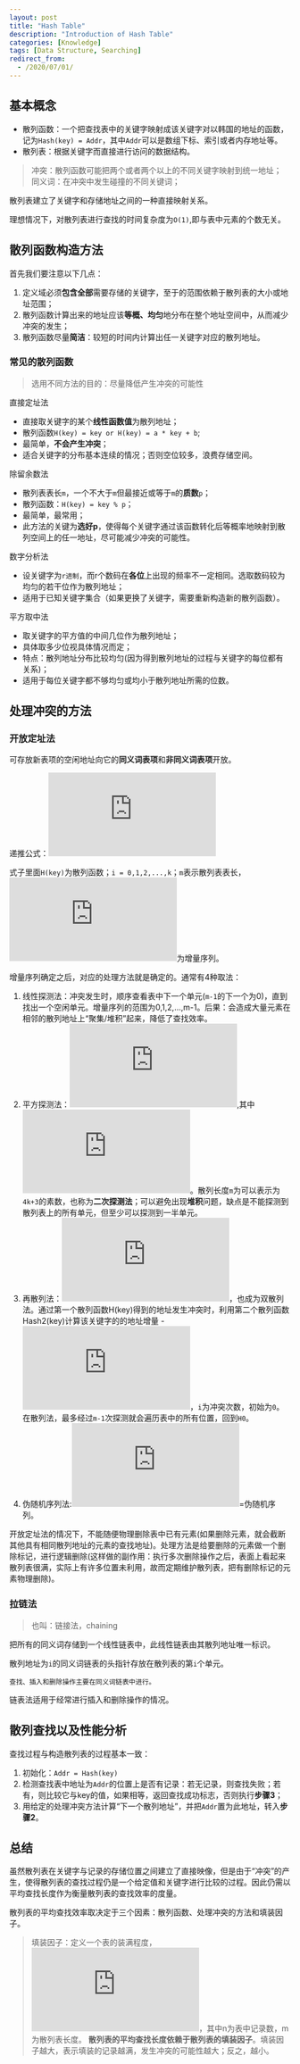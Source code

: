 ```yaml
---
layout: post
title: "Hash Table"
description: "Introduction of Hash Table"
categories: [Knowledge]
tags: [Data Structure, Searching]
redirect_from:
  - /2020/07/01/
---
```


## 基本概念

* 散列函数：一个把查找表中的关键字映射成该关键字对以韩国的地址的函数，记为`Hash(key) = Addr`，其中`Addr`可以是数组下标、索引或者内存地址等。
* 散列表：根据关键字而直接进行访问的数据结构。

>冲突：散列函数可能把两个或者两个以上的不同关键字映射到统一地址；
>同义词：在冲突中发生碰撞的不同关键词；

散列表建立了关键字和存储地址之间的一种直接映射关系。

理想情况下，对散列表进行查找的时间复杂度为`O(1)`,即与表中元素的个数无关。

## 散列函数构造方法

首先我们要注意以下几点：

1. 定义域必须**包含全部**需要存储的关键字，至于的范围依赖于散列表的大小或地址范围；
2. 散列函数计算出来的地址应该**等概、均匀**地分布在整个地址空间中，从而减少冲突的发生；
3. 散列函数尽量**简洁**：较短的时间内计算出任一关键字对应的散列地址。

### 常见的散列函数

>选用不同方法的目的：尽量降低产生冲突的可能性

直接定址法

* 直接取关键字的某个**线性函数值**为散列地址；
* 散列函数`H(key) = key or H(key) = a * key + b`;
* 最简单，**不会产生冲突**；
* 适合关键字的分布基本连续的情况；否则空位较多，浪费存储空间。

除留余数法

* 散列表表长`m`，一个不大于`m`但最接近或等于`m`的**质数**`p`；
* 散列函数：`H(key) = key % p`；
* 最简单，最常用；
* 此方法的关键为**选好p**，使得每个关键字通过该函数转化后等概率地映射到散列空间上的任一地址，尽可能减少冲突的可能性。

数字分析法

* 设关键字为`r进制`，而r个数码在**各位**上出现的频率不一定相同。选取数码较为均匀的若干位作为散列地址；
* 适用于已知关键字集合（如果更换了关键字，需要重新构造新的散列函数）。

平方取中法

* 取关键字的平方值的中间几位作为散列地址；
* 具体取多少位视具体情况而定；
* 特点：散列地址分布比较均匀(因为得到散列地址的过程与关键字的每位都有关系)；
* 适用于每位关键字都不够均匀或均小于散列地址所需的位数。

## 处理冲突的方法

### 开放定址法

可存放新表项的空闲地址向它的**同义词表项**和**非同义词表项**开放。

递推公式：![公式][fomula]

式子里面`H(key)`为散列函数；`i = 0,1,2,...,k`；`m`表示散列表表长，![d_i][d_i]为增量序列。

增量序列确定之后，对应的处理方法就是确定的。通常有4种取法：

1. 线性探测法：冲突发生时，顺序查看表中下一个单元(`m-1`的下一个为0)，直到找出一个空闲单元。增量序列的范围为0,1,2,...,m-1。后果：会造成大量元素在相邻的散列地址上“聚集/堆积”起来，降低了查找效率。
2. 平方探测法：![平方探测法增量序列][平方探测法增量序列],其中![k<=m/2][k<=m/2]。散列长度`m`为可以表示为`4k+3`的素数，也称为**二次探测法**；可以避免出现**堆积**问题，缺点是不能探测到散列表上的所有单元，但至少可以探测到一半单元。
3. 再散列法：![再散列][再散列]，也成为双散列法。通过第一个散列函数H(key)得到的地址发生冲突时，利用第二个散列函数Hash2(key)计算该关键字的的地址增量 - ![再散列具体式子][再散列具体式子]，`i`为冲突次数，初始为`0`。在散列法，最多经过`m-1`次探测就会遍历表中的所有位置，回到`H0`。
4. 伪随机序列法:![d_i][d_i]=伪随机序列。

开放定址法的情况下，不能随便物理删除表中已有元素(如果删除元素，就会截断其他具有相同散列地址的元素的查找地址)。处理方法是给要删除的元素做一个删除标记，进行逻辑删除(这样做的副作用：执行多次删除操作之后，表面上看起来散列表很满，实际上有许多位置未利用，故而定期维护散列表，把有删除标记的元素物理删除)。

### 拉链法

> 也叫：链接法，chaining

把所有的同义词存储到一个线性链表中，此线性链表由其散列地址唯一标识。

散列地址为`i`的同义词链表的头指针存放在散列表的第`i`个单元。

    查找、插入和删除操作主要在同义词链表中进行。

链表法适用于经常进行插入和删除操作的情况。

## 散列查找以及性能分析

查找过程与构造散列表的过程基本一致：

1. 初始化：`Addr = Hash(key)`
2. 检测查找表中地址为`Addr`的位置上是否有记录：若无记录，则查找失败；若有，则比较它与key的值，如果相等，返回查找成功标志，否则执行**步骤3**；
3. 用给定的处理冲突方法计算“下一个散列地址”，并把`Addr`置为此地址，转入**步骤2**。

## 总结

虽然散列表在关键字与记录的存储位置之间建立了直接映像，但是由于“冲突”的产生，使得散列表的查找过程仍是一个给定值和关键字进行比较的过程。因此仍需以平均查找长度作为衡量散列表的查找效率的度量。

散列表的平均查找效率取决定于三个因素：散列函数、处理冲突的方法和填装因子。

>填装因子：定义一个表的装满程度，![填装因子][填装因子]，其中n为表中记录数，m为散列表长度。
>**散列表的平均查找长度依赖于散列表的填装因子**。填装因子越大，表示填装的记录越满，发生冲突的可能性越大；反之，越小。

[fomula]:https://latex.vimsky.com/test.image.latex.php?fmt=svg&val=%255Cdpi%257B150%257D%2520%255Cfootnotesize%2520H_%257Bi%257D%2520%253D%2520%2528H%2528key%2529%2520%26plus%3B%2520d_i%2529%255C%2525m&dl=0

[d_i]:https://latex.vimsky.com/test.image.latex.php?fmt=svg&val=%255Cdpi%257B150%257D%2520%255Cfootnotesize%2520d_i&dl=0

[平方探测法增量序列]:https://latex.vimsky.com/test.image.latex.php?fmt=svg&val=%255Cdpi%257B150%257D%2520%255Cfootnotesize%2520d_i%253D%255Cpm%2520%2528i%255E2%2529%252Ci%253D0%252C1%252C2%252C...%252Ck&dl=0

[k<=m/2]:https://latex.vimsky.com/test.image.latex.php?fmt=svg&val=%255Cdpi%257B150%257D%2520%255Cfootnotesize%2520k%255Cle%2520m%2F2&dl=0

[再散列]:https://latex.vimsky.com/test.image.latex.php?fmt=svg&val=%255Cdpi%257B150%257D%2520%255Cfootnotesize%2520d_i%253DHash_2%2528key%2529&dl=0

[再散列具体式子]:https://latex.vimsky.com/test.image.latex.php?fmt=svg&val=%255Cdpi%257B150%257D%2520%255Cfootnotesize%2520H_i%253D%2528H%2528key%2529%26plus%3Bi%255Ctimes%2520Hash_2%2528key%2529%2529%255C%2525%2520m&dl=0

[填装因子]:https://latex.vimsky.com/test.image.latex.php?fmt=svg&val=%255Cdpi%257B150%257D%2520%255Cfootnotesize%2520%255Calpha%2520%253D%255Cfrac%257Bn%257D%257Bm%257D&dl=0

